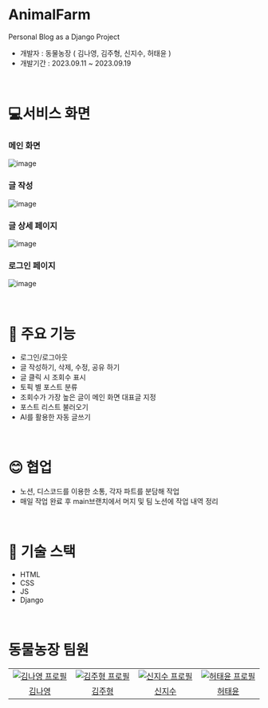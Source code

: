 # AnimalFarm
Personal Blog as a Django Project

- 개발자 : 동물농장 ( 김나영, 김주형, 신지수, 허태윤 )
- 개발기간 : 2023.09.11 ~ 2023.09.19

<br />

# 💻서비스 화면
### 메인 화면
![image](https://github.com/bnz18/AnimalFarm/assets/135521917/c7885b06-3746-42a4-a684-ec5519a9a8e0)

### 글 작성
![image](https://github.com/bnz18/AnimalFarm/assets/135521917/f046b8eb-9201-46ed-8367-bf5a153bf38c)

### 글 상세 페이지
![image](https://github.com/bnz18/AnimalFarm/assets/135521917/d14d1491-9dab-4711-8934-18d90474a434)

### 로그인 페이지
![image](https://github.com/bnz18/AnimalFarm/assets/135521917/15d5fefc-72a0-4e53-b9de-2c0713412a22)

<br />


# 📢 주요 기능
- 로그인/로그아웃
- 글 작성하기, 삭제, 수정, 공유 하기
- 글 클릭 시 조회수 표시
- 토픽 별 포스트 분류
- 조회수가 가장 높은 글이 메인 화면 대표글 지정
- 포스트 리스트 불러오기
- AI를 활용한 자동 글쓰기

<br />

# 😊 협업
- 노션, 디스코드를 이용한 소통, 각자 파트를 분담해 작업
- 매일 작업 완료 후 main브랜치에서 머지 및 팀 노션에 작업 내역 정리

<br />
 
# 🔨 기술 스택
- HTML
- CSS
- JS
- Django

<br />

# 동물농장 팀원
<table>
  <tr>
    <td align="center" width="150px">
      <a href="https://github.com/KimChaeHong" target="_blank">
        <img src="https://avatars.githubusercontent.com/u/85244599?v=4" alt="김나영 프로필" />
      </a>
    </td>
    <td align="center" width="150px">
      <a href="https://github.com/juni9797" target="_blank">
        <img src="https://avatars.githubusercontent.com/u/132365165?v=4" alt="김주형 프로필" />
      </a>
    </td>
    <td align="center" width="150px">
      <a href="https://github.com/NewJiSoo" target="_blank">
        <img src="https://avatars.githubusercontent.com/u/135521917?v=4" alt="신지수 프로필" />
      </a>
    </td>
    <td align="center" width="150px">
      <a href="https://github.com/Yumi-Heo" target="_blank">
        <img src="https://avatars.githubusercontent.com/u/101459428?v=4" alt="허태윤 프로필" />
      </a>
    </td>
  </tr>
  <tr>
    <td align="center">
      <a href="https://github.com/Ethanall94" target="_blank">
        김나영
      </a>
    </td>
    <td align="center">
      <a href="https://github.com/JKim04" target="_blank">
        김주형
      </a>
    </td>
    <td align="center">
      <a href="https://github.com/NewJiSoo" target="_blank">
        신지수
      </a>
    </td>
    <td align="center">
      <a href="https://github.com/bnz18" target="_blank">
        허태윤
      </a>
    </td>
  </tr>
</table>

<br />
  
  
